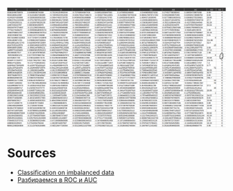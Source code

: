 ![](https://raw.githubusercontent.com/tonypithony/Classification-on-imbalanced-data/main/Снимок%20экрана_2024-07-22_09-54-50.png)

# Sources

* [Classification on imbalanced data](https://www.tensorflow.org/tutorials/structured_data/imbalanced_data#plot_the_roc)
* [Разбираемся в ROC и AUC](https://habr.com/ru/companies/otus/articles/809147/)
